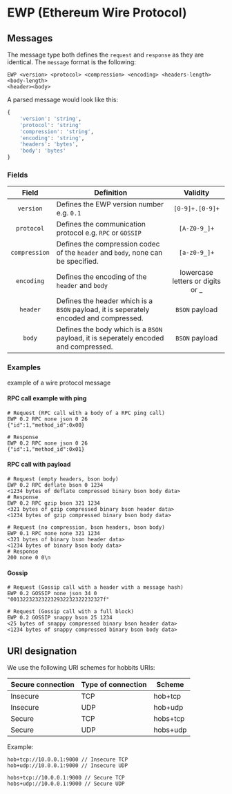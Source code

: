 # EWP (Ethereum Wire Protocol)

## Messages

The message type both defines the `request` and `response` as they are identical. The `message` format is the following: 

```
EWP <version> <protocol> <compression> <encoding> <headers-length> <body-length>
<header><body>
```

A parsed message would look like this:

```python
{
    'version': 'string',
    'protocol': 'string'
    'compression': 'string',
    'encoding': 'string',
    'headers': 'bytes',
    'body': 'bytes'
}
```

### Fields

| Field | Definition | Validity |
|:------:|----------|:----:|
| `version` | Defines the EWP version number e.g. `0.1` | `[0-9]+.[0-9]+` |
| `protocol` | Defines the communication protocol e.g. `RPC` or `GOSSIP` | `[A-Z0-9_]+` |
| `compression` | Defines the compression codec of the `header` and `body`, none can be specified. | `[a-z0-9_]+` |
| `encoding` | Defines the encoding of the `header` and `body` | lowercase letters or digits or _ |
| `header` | Defines the header which is a `BSON` payload, it is seperately encoded and compressed. | `BSON` payload |
| `body` | Defines the body which is a `BSON` payload, it is seperately encoded and compressed. | `BSON` payload |

### Examples

example of a wire protocol message

#### RPC call example with ping
```
# Request (RPC call with a body of a RPC ping call)
EWP 0.2 RPC none json 0 26
{"id":1,"method_id":0x00}

# Response
EWP 0.2 RPC none json 0 26
{"id":1,"method_id":0x01}

```

#### RPC call with payload
```
# Request (empty headers, bson body)
EWP 0.2 RPC deflate bson 0 1234
<1234 bytes of deflate compressed binary bson body data>
# Response
EWP 0.2 RPC gzip bson 321 1234
<321 bytes of gzip compressed binary bson header data>
<1234 bytes of gzip compressed binary bson body data>

# Request (no compression, bson headers, bson body)
EWP 0.1 RPC none none 321 1234
<321 bytes of binary bson header data>
<1234 bytes of binary bson body data>
# Response
200 none 0 0\n
```

#### Gossip
```
# Request (Gossip call with a header with a message hash)
EWP 0.2 GOSSIP none json 34 0
"001322323232232932232322232327f"

# Request (Gossip call with a full block)
EWP 0.2 GOSSIP snappy bson 25 1234
<25 bytes of snappy compressed binary bson header data>
<1234 bytes of snappy compressed binary bson body data>
```

## URI designation

We use the following URI schemes for hobbits URIs:

| Secure connection | Type of connection | Scheme   |
| ----------------- | ------------------ | -------- |
| Insecure          | TCP                | hob+tcp  |
| Insecure          | UDP                | hob+udp  |
| Secure            | TCP                | hobs+tcp |
| Secure            | UDP                | hobs+udp |

Example:

```
hob+tcp://10.0.0.1:9000 // Insecure TCP
hob+udp://10.0.0.1:9000 // Insecure UDP

hobs+tcp://10.0.0.1:9000 // Secure TCP
hobs+udp://10.0.0.1:9000 // Secure UDP 
```
